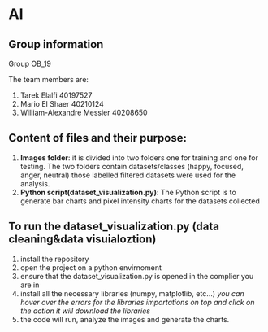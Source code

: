 # AI
## Group information
Group OB_19

The team members are:

1. Tarek Elalfi 40197527
2. Mario El Shaer 40210124
3. William-Alexandre Messier 40208650

## Content of files and their purpose:
1. **Images folder**: it is divided into two folders one for training and one for testing. The two folders contain datasets/classes (happy, focused, anger, neutral) those labelled filtered datasets were used for the analysis.
2.  **Python script(dataset_visualization.py)**: The Python script is to generate bar charts and pixel intensity charts for the datasets collected

## To run the dataset_visualization.py (data cleaning&data visuialoztion)
1. install the repository
2. open the project on a python envirnoment
3. ensure that the dataset_visualization.py is opened in the complier you are in
4. install all the necessary libraries (numpy, matplotlib, etc...) *you can hover over the errors for the libraries importations on top and click on the action it will download the libraries*
5. the code will run, analyze the images and generate the charts.
